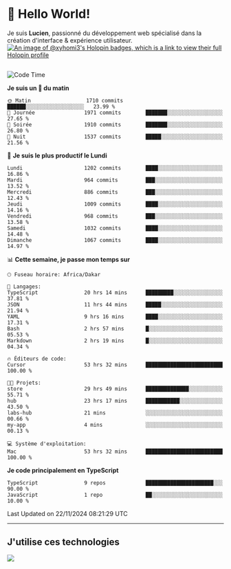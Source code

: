 # 👋 Hello World!

Je suis **Lucien**, passionné du développement web spécialisé dans la création d'interface & expérience utilisateur.
[![An image of @xyhomi3's Holopin badges, which is a link to view their full Holopin profile](https://holopin.me/xyhomi3)](https://holopin.io/@xyhomi3)

##

<!--START_SECTION:waka-->
![Code Time](http://img.shields.io/badge/Code%20Time-2%2C583%20hrs%2015%20mins-blue)

**Je suis un 🐤 du matin** 

```text
🌞 Matin                  1710 commits        ██████░░░░░░░░░░░░░░░░░░░   23.99 % 
🌆 Journée                1971 commits        ███████░░░░░░░░░░░░░░░░░░   27.65 % 
🌃 Soirée                 1910 commits        ███████░░░░░░░░░░░░░░░░░░   26.80 % 
🌙 Nuit                   1537 commits        █████░░░░░░░░░░░░░░░░░░░░   21.56 % 
```
📅 **Je suis le plus productif le Lundi** 

```text
Lundi                    1202 commits        ████░░░░░░░░░░░░░░░░░░░░░   16.86 % 
Mardi                    964 commits         ███░░░░░░░░░░░░░░░░░░░░░░   13.52 % 
Mercredi                 886 commits         ███░░░░░░░░░░░░░░░░░░░░░░   12.43 % 
Jeudi                    1009 commits        ████░░░░░░░░░░░░░░░░░░░░░   14.16 % 
Vendredi                 968 commits         ███░░░░░░░░░░░░░░░░░░░░░░   13.58 % 
Samedi                   1032 commits        ████░░░░░░░░░░░░░░░░░░░░░   14.48 % 
Dimanche                 1067 commits        ████░░░░░░░░░░░░░░░░░░░░░   14.97 % 
```


📊 **Cette semaine, je passe mon temps sur** 

```text
🕑︎ Fuseau horaire: Africa/Dakar

💬 Langages: 
TypeScript               20 hrs 14 mins      █████████░░░░░░░░░░░░░░░░   37.81 % 
JSON                     11 hrs 44 mins      █████░░░░░░░░░░░░░░░░░░░░   21.94 % 
YAML                     9 hrs 16 mins       ████░░░░░░░░░░░░░░░░░░░░░   17.31 % 
Bash                     2 hrs 57 mins       █░░░░░░░░░░░░░░░░░░░░░░░░   05.53 % 
Markdown                 2 hrs 19 mins       █░░░░░░░░░░░░░░░░░░░░░░░░   04.34 % 

🔥 Éditeurs de code: 
Cursor                   53 hrs 32 mins      █████████████████████████   100.00 % 

🐱‍💻 Projets: 
store                    29 hrs 49 mins      ██████████████░░░░░░░░░░░   55.71 % 
hub                      23 hrs 17 mins      ███████████░░░░░░░░░░░░░░   43.50 % 
labs-hub                 21 mins             ░░░░░░░░░░░░░░░░░░░░░░░░░   00.66 % 
my-app                   4 mins              ░░░░░░░░░░░░░░░░░░░░░░░░░   00.13 % 

💻 Système d'exploitation: 
Mac                      53 hrs 32 mins      █████████████████████████   100.00 % 
```

**Je code principalement en TypeScript** 

```text
TypeScript               9 repos             ██████████████████████░░░   90.00 % 
JavaScript               1 repo              ██░░░░░░░░░░░░░░░░░░░░░░░   10.00 % 
```




 Last Updated on 22/11/2024 08:21:29 UTC
<!--END_SECTION:waka-->
---

## J'utilise ces technologies

<p align="left">
  <a href="https://skillicons.dev">
    <img src="https://skillicons.dev/icons?i=ts,js,md,scss,tailwind,react,docker,express,astro,vite,nextjs,vercel,figma,ableton" />
  </a>
</p>

